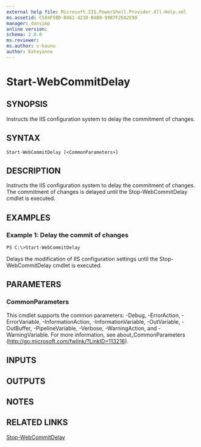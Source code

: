 ```yaml
---
external help file: Microsoft.IIS.PowerShell.Provider.dll-Help.xml
ms.assetid: C584F5BD-B461-4210-B4B0-99B7F2EA2E90
manager: dansimp
online version: 
schema: 2.0.0
ms.reviewer:
ms.author: v-kaunu
author: Kateyanne
---
```


# Start-WebCommitDelay

## SYNOPSIS
Instructs the IIS configuration system to delay the commitment of changes.

## SYNTAX

```
Start-WebCommitDelay [<CommonParameters>]
```

## DESCRIPTION
Instructs the IIS configuration system to delay the commitment of changes.
The commitment of changes is delayed until the Stop-WebCommitDelay cmdlet is executed.

## EXAMPLES

### Example 1: Delay the commit of changes
```
PS C:\>Start-WebCommitDelay
```

Delays the modification of IIS configuration settings until the Stop-WebCommitDelay cmdlet is executed.

## PARAMETERS

### CommonParameters
This cmdlet supports the common parameters: -Debug, -ErrorAction, -ErrorVariable, -InformationAction, -InformationVariable, -OutVariable, -OutBuffer, -PipelineVariable, -Verbose, -WarningAction, and -WarningVariable. For more information, see about_CommonParameters (http://go.microsoft.com/fwlink/?LinkID=113216).

## INPUTS

## OUTPUTS

## NOTES

## RELATED LINKS

[Stop-WebCommitDelay](./Stop-WebCommitDelay.md)

